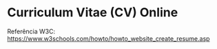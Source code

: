 # Curriculum Vitae (CV) Online
Referência W3C: https://www.w3schools.com/howto/howto_website_create_resume.asp
